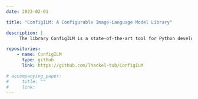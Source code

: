 ```yaml
---
date: 2023-02-01

title: "ConfigILM: A Configurable Image-Language Model Library"

description: |
     The library ConfigILM is a state-of-the-art tool for Python developers seeking to rapidly and iteratively develop image and language models within the pytorch framework. This open-source library provides a convenient implementation for seamlessly combining models from two of the most popular pytorch libraries, the highly regarded timm and huggingface. With an extensive collection of nearly 1000 image and over 100 language models, with an additional 120,000 community-uploaded models in the huggingface model collection, ConfigILM offers a diverse range of model combinations that require minimal implementation effort. Its vast array of models makes it an unparalleled resource for developers seeking to create innovative and sophisticated image-language models with ease.

repositories:
    - name: ConfigILM
      type: github
      link: https://github.com/lhackel-tub/ConfigILM

# accompanying_paper:
#     title: ""
#     link:
---
```

